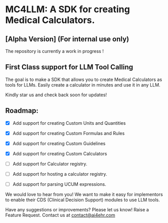 # MC4LLM: A SDK for creating Medical Calculators. 
## [Alpha Version] (For internal use only)

The repository is currently a work in progress ! 

## First Class support for LLM Tool Calling
The goal is to make a SDK that allows you to create Medical Calculators as tools for LLMs. 
Easily create a calculator in minutes and use it in any LLM.


Kindly star us and check back soon for updates!

## Roadmap:
- [x] Add support for creating Custom Units and Quantities
- [x] Add support for creating Custom Formulas and Rules
- [x] Add support for creating Custom Guidelines
- [x] Add support for creating Custom Calculators

- [ ] Add support for Calculator registry.
- [ ] Add support for hosting a calculator registry.
- [ ] Add support for parsing UCUM expressions.

We would love to hear from you! We want to make it easy for implementors to enable their CDS (Clinical Decision Support) modules to use LLM tools.

Have any suggestions or improvements? Please let us know!
Raise a Feature Request. 
Contact us at [contact@ai4ehr.com](mailto:contact@ai4ehr.com)


